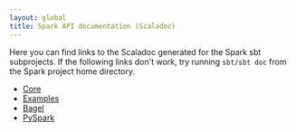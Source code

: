 ```yaml
---
layout: global
title: Spark API documentation (Scaladoc)
---
```


Here you can find links to the Scaladoc generated for the Spark sbt subprojects.  If the following links don't work, try running `sbt/sbt doc` from the Spark project home directory.

- [Core](api/core/index.html)
- [Examples](api/examples/index.html)
- [Bagel](api/bagel/index.html)
- [PySpark](api/pyspark/index.html)
